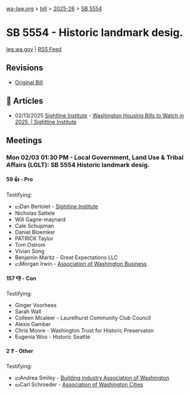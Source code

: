 [wa-law.org](/) > [bill](/bill/) > [2025-26](/bill/2025-26/) > [SB 5554](/bill/2025-26/sb/5554/)

# SB 5554 - Historic landmark desig.
[leg.wa.gov](https://app.leg.wa.gov/billsummary?BillNumber=5554&Year=2025&Initiative=false) | [RSS Feed](./rss.xml)

## Revisions
* [Original Bill](1/)

## 📰 Articles
* 02/13/2025 [Sightline Institute](/org/sightline_institute/) - [Washington Housing Bills to Watch in 2025  | Sightline Institute](https://www.sightline.org/2025/02/13/washington-housing-bills-to-watch-in-2025/#:~:text=SB%205554)

## Meetings
### Mon 02/03 01:30 PM - Local Government, Land Use & Tribal Affairs (LGLT): SB 5554 Historic landmark desig.
#### 59 👍 - Pro
Testifying:
* 💵Dan Bertolet - [Sightline Institute](/org/sightline_institute/)
* Nicholas Sattele
* Will Gagne-maynard
* Cale Schupman
* Daniel Bloemker
* PATRICK Taylor
* Tom Ostrom
* Vivian Song
* Benjamin Maritz - Great Expectations LLC
* 💵Morgan Irwin - [Association of Washington Business](/org/association_of_washington_business/)

#### 157 👎 - Con
Testifying:
* Ginger Voorhees
* Sarah Wall
* Colleen Mcaleer - Laurelhurst Community Club Council
* Alexis Gamber
* Chris Moore - Washington Trust for Historic Preservaton
* Eugenia Woo - Historic Seattle

#### 2 ❓ - Other
Testifying:
* 💵Andrea Smiley - [Building Industry Association of Washington](/org/building_industry_association_of_washington/)
* 💵Carl Schroeder - [Association of Washington Cities](/org/association_of_washington_cities/)
